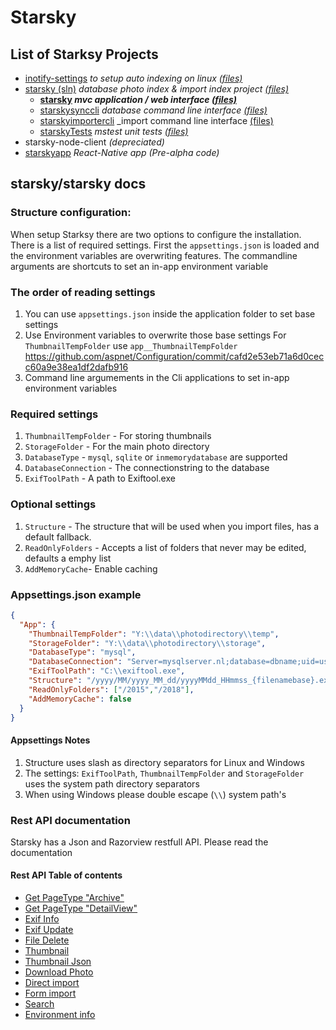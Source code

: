 # Starsky
## List of Starksy Projects
 - [inotify-settings](../../inotify-settings/readme.md) _to setup auto indexing on linux [(files)](../../inotify-settings/)_
 - [starsky (sln)](../../starsky/readme.md) _database photo index & import index project [(files)](../../starsky/)_
   - __[starsky](../../starsky/starsky/readme.md)  _mvc application / web interface [(files)](../../starsky/starsky/)___
   - [starskysynccli](../../starsky/starskysynccli/readme.md)  _database command line interface [(files)](../../starsky/starskysynccli/)_
   - [starskyimportercli](../../starsky/starskyimportercli/readme.md)  _import command line interface [(files)](../../starsky/starskyimportercli/)
   - [starskyTests](../../starsky/starskyTests/readme.md)  _mstest unit tests [(files)](../../starsky/starskyTests)_
 - starsky-node-client  _(depreciated)_
 - [starskyapp](../../starskyapp) _React-Native app (Pre-alpha code)_

## starsky/starsky docs

### Structure configuration:

When setup Starksy there are two options to configure the installation.
There is a list of required settings. First the `appsettings.json` is loaded and the
environment variables are overwriting features.
The commandline arguments are shortcuts to set an in-app environment variable

### The order of reading settings
1) You can use `appsettings.json` inside the application folder to set base settings
2) Use Environment variables to overwrite those base settings
   For `ThumbnailTempFolder` use `app__ThumbnailTempFolder` https://github.com/aspnet/Configuration/commit/cafd2e53eb71a6d0cecc60a9e38ea1df2dafb916
3) Command line argumements in the Cli applications to set in-app environment variables

### Required settings
1) `ThumbnailTempFolder` - For storing thumbnails
2) `StorageFolder` - For the main photo directory
3) `DatabaseType` - `mysql`, `sqlite` or  `inmemorydatabase` are supported
4) `DatabaseConnection` - The connectionstring to the database
5) `ExifToolPath` - A path to Exiftool.exe
### Optional settings
1) `Structure` - The structure that will be used when you import files, has a default fallback.
2) `ReadOnlyFolders` - Accepts a list of folders that never may be edited, defaults a emphy list
3) `AddMemoryCache`- Enable caching

### Appsettings.json example
```json
{
  "App": {
    "ThumbnailTempFolder": "Y:\\data\\photodirectory\\temp",
    "StorageFolder": "Y:\\data\\photodirectory\\storage",
    "DatabaseType": "mysql",
    "DatabaseConnection": "Server=mysqlserver.nl;database=dbname;uid=username;pwd=password;",
    "ExifToolPath": "C:\\exiftool.exe",
    "Structure": "/yyyy/MM/yyyy_MM_dd/yyyyMMdd_HHmmss_{filenamebase}.ext",
    "ReadOnlyFolders": ["/2015","/2018"],
    "AddMemoryCache": false
  }
}
```
#### Appsettings Notes
1)   Structure uses slash as directory separators for Linux and Windows
2)   The settings: `ExifToolPath`, `ThumbnailTempFolder` and  `StorageFolder` uses the system path directory separators
3)  When using Windows please double escape (`\\`) system path's


### Rest API documentation
Starsky has a Json and Razorview restfull API. Please read the documentation

#### Rest API Table of contents
- [Get PageType	"Archive" ](readme_api.md#get-pagetypearchive)
- [Get PageType	"DetailView"](readme_api.md#get-pagetypedetailview)
- [Exif Info](readme_api.md#exif-info)
- [Exif Update](readme_api.md#exif-update)
- [File Delete](readme_api.md#file-delete)
- [Thumbnail](readme_api.md#thumbnail)
- [Thumbnail Json](readme_api.md#thumbnail-json)
- [Download Photo](readme_api.md#download-photo)
- [Direct import](readme_api.md#direct-import)
- [Form import](readme_api.md#form-import)
- [Search](readme_api.md#search)
- [Environment info](readme_api.md#environment-info)

